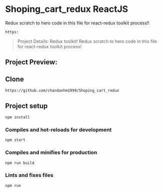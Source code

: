 # Shoping_cart_redux ReactJS 
Redux scratch to hero code in this file for react-redux toolkit process!!


```
https:
```

> Project Details:  Redux toolkit! 
> Redux scratch to hero code in this file for react-redux toolkit process!


## Project Preview:


## Clone
```
https://github.com/chandanhm1999/Shoping_cart_redux
```

## Project setup
```
npm install
```

### Compiles and hot-reloads for development
```
npm start
```

### Compiles and minifies for production
```
npm run build
```

### Lints and fixes files
```
npm run
```
